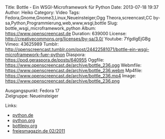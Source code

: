 Title: Bottle - Ein WSGI-Microframework für Python
Date: 2013-07-18 19:37
Author: Heiko
Category: Video
Tags: Fedora,Gnome,Gnome3,Linux,Neueinsteiger,Ogg Theora,screencast,CC by-sa,Python,Programmierung,web,www,wsgi,bottle
Slug: bottle_wsgi_microframework_python
Album: https://www.openscreencast.de
Duration: 639000
License: http://creativecommons.org/licenses/by-sa/3.0/
Youtube: 7YgdIgEjGBg
Vimeo: 43625989
Tumblr: http://openscreencast.tumblr.com/post/24422581071/bottle-ein-wsgi-microframework-fuer-python
Diaspora: https://pod.geraspora.de/posts/640955
Oggfile: https://www.openscreencast.de/archive/bottle_236.ogg
Webmfile: https://www.openscreencast.de/archive/bottle_236.webm
Mp4file: https://www.openscreencast.de/archive/bottle_236.mp4
Image: https://www.openscreencast.de/archive/bottle_236.png

Ausgangspunkt: Fedora 17  
Zielgruppe: Neueinsteiger  

Links:

  * [python.de](http://www.python.de "Link zu Python.de")
  * [python.org](http://www.python.org "Link zu Python.org")
  * [bottlepy.org](http://bottlepy.org "Link zu bottlepy.org")
  * [freiesmagazin.de 02/2011](http://www.freiesmagazin.de/freiesMagazin-2011-02 "Link zu freiesmagazin.de")

